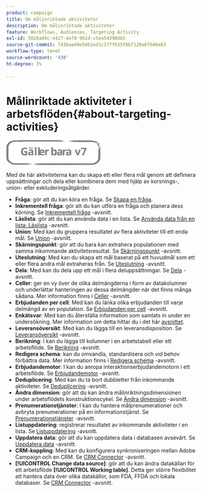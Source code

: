 ```yaml
---
product: campaign
title: Om målinriktade aktiviteter
description: Om målinriktade aktiviteter
feature: Workflows, Audiences, Targeting Activity
exl-id: 5028ad4c-e427-4e78-962d-c5ea54390db5
source-git-commit: 743baa49e5d62ed1c2f7f635f6bf120a67646e63
workflow-type: tm+mt
source-wordcount: '438'
ht-degree: 3%

---
```


# Målinriktade aktiviteter i arbetsflöden{#about-targeting-activities}

![](../../assets/v7-only.svg)

Med de här aktiviteterna kan du skapa ett eller flera mål genom att definiera uppsättningar och dela eller kombinera dem med hjälp av korsnings-, union- eller exkluderingsåtgärder.

* **Fråga**: gör att du kan köra en fråga. Se [Skapa en fråga](query.md#creating-a-query).
* **Inkrementell fråga**: gör att du kan utföra en fråga och planera dess körning. Se [Inkrementell fråga](incremental-query.md) -avsnitt.
* **Läslista**: gör att du kan använda data i en lista. Se [Använda data från en lista: Läslista](../../platform/using/import-export-workflows.md#using-data-from-a-list--read-list) -avsnitt.
* **Union**: Med kan du gruppera resultatet av flera aktiviteter till ett enda mål. Se [Union](union.md) -avsnitt.
* **Skärningspunkt**: gör att du bara kan extrahera populationen med samma inkommande aktivitetsresultat. Se [Skärningspunkt](intersection.md) -avsnitt.
* **Uteslutning**: Med kan du skapa ett mål baserat på ett huvudmål som ett eller flera andra mål extraheras från. Se [Uteslutning](exclusion.md) -avsnitt.
* **Dela**: Med kan du dela upp ett mål i flera deluppsättningar. Se [Dela](split.md) -avsnitt.
* **Celler**: ger en vy över de olika delmängderna i form av datakolumner och underlättar hanteringen av dessa delmängder när det finns många sådana. Mer information finns i [Celler](cells.md) -avsnitt.
* **Erbjudanden per cell**: Med kan du länka olika erbjudanden till varje delmängd av en population. Se [Erbjudanden per cell](offers-by-cell.md) -avsnitt.
* **Enkätsvar**: Med kan du återställa information som samlats in under en undersökning. Mer information om detta hittar du i det här [avsnittet](../../surveys/using/getting-started-with-surveys.md).
* **Leveransöversikt**: Med kan du lägga till en leveransdisposition. Se [Leveransöversikt](../../workflow/using/delivery-outline.md) -avsnitt.
* **Berikning**: I kan du lägga till kolumner i en arbetstabell eller ett arbetsflöde. Se [Berikning](../../workflow/using/enrichment.md) -avsnitt.
* **Redigera schema**: kan du omvandla, standardisera och vid behov förbättra data. Mer information finns i [Redigera schema](../../workflow/using/edit-schema.md) -avsnitt.
* **Erbjudandemotor**: I kan du anropa interaktionserbjudandemotorn i ett arbetsflöde. Se [Erbjudandemotor](../../workflow/using/offer-engine.md) -avsnitt.
* **Deduplicering**: Med kan du ta bort dubbletter från inkommande aktiviteter. Se [Deduplicering](../../workflow/using/deduplication.md) -avsnitt.
* **Ändra dimension**: gör att du kan ändra målinriktningsdimensionen under arbetsflödets konstruktionscykel. Se [Ändra dimension](../../workflow/using/change-dimension.md) -avsnitt.
* **Prenumerationstjänster**: I kan du hantera målprenumerationer och avbryta prenumerationer på en informationstjänst. Se [Prenumerationstjänster](../../workflow/using/subscription-services.md) -avsnitt.
* **Listuppdatering**: registrerar resultatet av inkommande aktiviteter i en lista. Se [Listuppdatering](../../workflow/using/list-update.md) -avsnitt.
* **Uppdatera data**: gör att du kan uppdatera data i databasen avsevärt. Se [Uppdatera data](../../workflow/using/update-data.md) -avsnitt.
* **CRM-koppling**: Med kan du konfigurera synkroniseringen mellan Adobe Campaign och en CRM. Se [CRM Connector](../../workflow/using/crm-connector.md) -avsnitt.
* **[!UICONTROL Change data source]**: gör att du kan ändra datakällan för ett arbetsflöde **[!UICONTROL Working table]**. Detta ger större flexibilitet att hantera data över olika datakällor, som FDA, FFDA och lokala databaser. Se [CRM Connector](../../workflow/using/change-data-source.md) -avsnitt.

